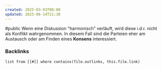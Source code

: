 ```yaml
---
created: 2025-03-03T08:00
updated: 2025-06-14T21:38
---
```

#public 
Wenn eine Diskussion "harmonisch" verläuft, wird diese i.d.r. nicht als Konflikt wahrgenommen. In diesem Fall sind die Parteien eher am Austausch oder am Finden eines **Konsens** interessiert. 

### Backlinks
```dataview 
list from [[#]] where contains(file.outlinks, this.file.link)
```

